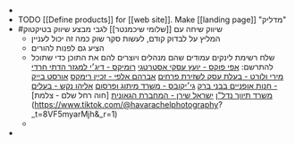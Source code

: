 -
- TODO [[Define products]] for [[web site]]. Make [[landing page]] "מדליק"
- #שיווק שיחה עם [[שלומי שיכמנטר]] לגבי מבצע שיווק בטיקטוק
	- המליץ על לבדוק קודם, לעשות סקר שוק כמה זה יכול לעניין
	- הציע גם לפנות להורים
	- שלח רשימת לינקים עמודים שהם מנהלים ויוצרים להם את התוכן  כדי שתוכל להתרשם:
	  [אפי פוקס - יועץ עסקי אסטרטגי](‏https://vt.tiktok.com/ZSR2gpFDu)
	  [רומיקס - דיג׳י למגזר הדתי חרדי](‏https://vt.tiktok.com/ZSR2gH1u8/)
	  [מירי ולורט - בעלת עסק לשזירת פרחים](‏https://vt.tiktok.com/ZSR2gbrhA/)
	  [אברהם אלפי - זכיין רימקס](https://www.tiktok.com/@mr.alfi1?_t=8Ue2KrRyVt3&_r=1)
	  [אורסט בייק - חנות אופניים בבני ברק](ttps://www.tiktok.com/@everest.bike?_t=8UWet5vgtJh&_r=1)
	  [גי׳יקובס - משרד מיתוג ופרסום](https://www.tiktok.com/@jacobs_graphics?_t=8UWf3SJdI01&_r=1)
	  [אליהו נקש - בעלים משרד תיווך נדל"ן](https://www.tiktok.com/@eliyahou_nakache?_t=8Ue2OcmWHAH&_r=1)
	  [ישראל שירן - המחברת הגאונית](https://www.tiktok.com/@israelshiran?_t=8V32iVQ6q2c&_r=1)
	  [חוה רחל שלם - צלמת](https://www.tiktok.com/@havarachelphotography?
	  _t=8VF5myarMjh&_r=1)
	-
-